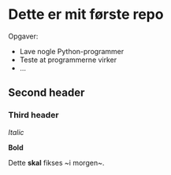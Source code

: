 # Dette er mit første repo

Opgaver:
  - Lave nogle Python-programmer
  - Teste at programmerne virker
  - ...
  
## Second header

### Third header

_Italic_

**Bold**

Dette **skal** fikses ~i morgen~.
